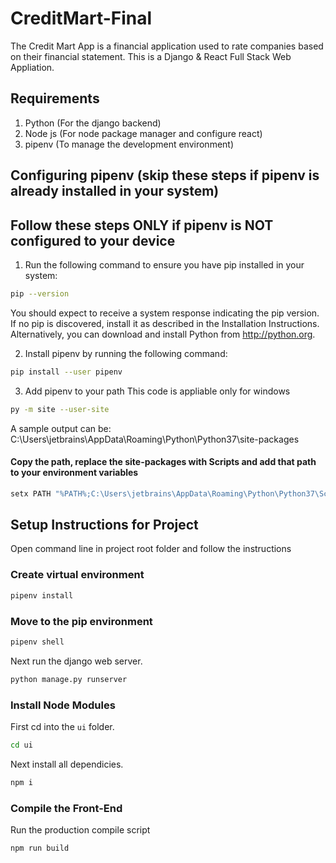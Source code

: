 # CreditMart-Final

The Credit Mart App is a financial application used to rate companies based on their financial statement.
This is a Django & React Full Stack Web Appliation.

## Requirements 

1. Python (For the django backend) 
2. Node js (For node package manager and configure react)
3. pipenv (To manage the development environment)

## Configuring pipenv (skip these steps if pipenv is already installed in your system)
## Follow these steps ONLY if pipenv is NOT configured to your device 

1. Run the following command to ensure you have pip installed in your system:
```bash
pip --version
```
You should expect to receive a system response indicating the pip version. 
If no pip is discovered, install it as described in the Installation Instructions. 
Alternatively, you can download and install Python from http://python.org.

2. Install pipenv by running the following command:
```bash
pip install --user pipenv
```

3. Add pipenv to your path 
This code is appliable only for windows
```bash
py -m site --user-site
```
A sample output can be:
C:\Users\jetbrains\AppData\Roaming\Python\Python37\site-packages

#### Copy the path, replace the site-packages with Scripts and add that path to your environment variables
```bash
setx PATH "%PATH%;C:\Users\jetbrains\AppData\Roaming\Python\Python37\Scripts"
```

## Setup Instructions for Project

Open command line in project root folder and follow the instructions
### Create virtual environment

```bash
pipenv install
```
### Move to the pip environment

```bash 
pipenv shell
```
Next run the django web server.
```bash
python manage.py runserver
```
### Install Node Modules

First cd into the ```ui``` folder.
```bash
cd ui
```
Next install all dependicies.
```bash
npm i
```

### Compile the Front-End

Run the production compile script
```bash
npm run build
```
